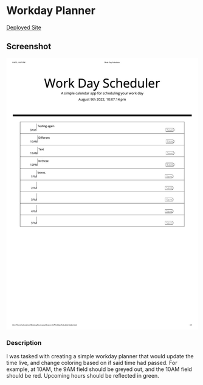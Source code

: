 # Workday Planner
[Deployed Site](https://celeborn0920.github.io/Workday-Schedule/)


## Screenshot
![screenshot](./assets/Planner-Screenshot.jpg)

### Description
I was tasked with creating a simple workday planner that would update the time live, and change coloring based on if said time had passed. For example, at 10AM, the 9AM field should be greyed out, and the 10AM field should be red. Upcoming hours should be reflected in green. 

